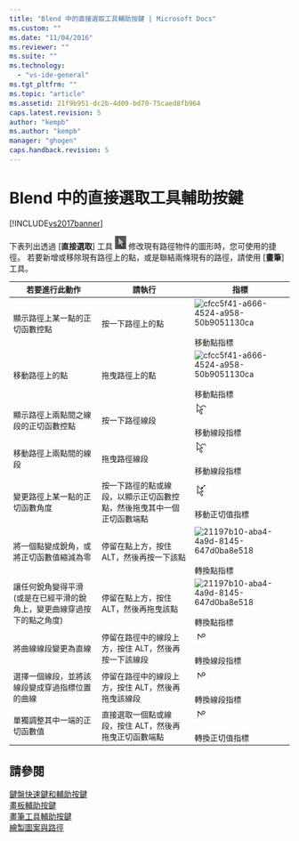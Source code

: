 ```yaml
---
title: "Blend 中的直接選取工具輔助按鍵 | Microsoft Docs"
ms.custom: ""
ms.date: "11/04/2016"
ms.reviewer: ""
ms.suite: ""
ms.technology: 
  - "vs-ide-general"
ms.tgt_pltfrm: ""
ms.topic: "article"
ms.assetid: 21f9b951-dc2b-4d09-bd70-75caed8fb964
caps.latest.revision: 5
author: "kempb"
ms.author: "kempb"
manager: "ghogen"
caps.handback.revision: 5
---
```

# Blend 中的直接選取工具輔助按鍵
[!INCLUDE[vs2017banner](../code-quality/includes/vs2017banner.md)]

下表列出透過 \[**直接選取**\] 工具 ![](../designers/media/6dd6571f-c116-451d-8dd2-1f88b8406362.png "6dd6571f\-c116\-451d\-8dd2\-1f88b8406362") 修改現有路徑物件的圖形時，您可使用的捷徑。  若要新增或移除現有路徑上的點，或是聯結兩條現有的路徑，請使用 \[**畫筆**\] 工具。  
  
|若要進行此動作|請執行|指標|  
|-------------|---------|--------|  
|顯示路徑上某一點的正切函數控點|按一下路徑上的點|![](../designers/media/cfcc5f41-a666-4524-a958-50b9051130ca.png "cfcc5f41\-a666\-4524\-a958\-50b9051130ca")<br /><br /> 移動點指標|  
|移動路徑上的點|拖曳路徑上的點|![](../designers/media/cfcc5f41-a666-4524-a958-50b9051130ca.png "cfcc5f41\-a666\-4524\-a958\-50b9051130ca")<br /><br /> 移動點指標|  
|顯示路徑上兩點間之線段的正切函數控點|按一下路徑線段|![](../designers/media/2ace930f-98fa-410b-92cf-7a4b88503ee7.png "2ace930f\-98fa\-410b\-92cf\-7a4b88503ee7")<br /><br /> 移動線段指標|  
|移動路徑上兩點間的線段|拖曳路徑線段|![](../designers/media/2ace930f-98fa-410b-92cf-7a4b88503ee7.png "2ace930f\-98fa\-410b\-92cf\-7a4b88503ee7")<br /><br /> 移動線段指標|  
|變更路徑上某一點的正切函數角度|按一下路徑的點或線段，以顯示正切函數控點，然後拖曳其中一個正切函數端點|![](../designers/media/beb1a907-1e50-450c-aab3-4d7026f5e426.png "beb1a907\-1e50\-450c\-aab3\-4d7026f5e426")<br /><br /> 移動正切值指標|  
|將一個點變成銳角，或將正切函數值縮減為零|停留在點上方，按住 ALT，然後再按一下該點|![](../designers/media/21197b10-aba4-4a9d-8145-647d0ba8e518.png "21197b10\-aba4\-4a9d\-8145\-647d0ba8e518")<br /><br /> 轉換點指標|  
|讓任何銳角變得平滑 \(或是在已經平滑的銳角上，變更曲線穿過按下的點之角度\)|停留在點上方，按住 ALT，然後再拖曳該點|![](../designers/media/21197b10-aba4-4a9d-8145-647d0ba8e518.png "21197b10\-aba4\-4a9d\-8145\-647d0ba8e518")<br /><br /> 轉換點指標|  
|將曲線線段變更為直線|停留在路徑中的線段上方，按住 ALT，然後再按一下該線段|![](../designers/media/975a855a-8536-441f-97ed-2f1496e416bf.png "975a855a\-8536\-441f\-97ed\-2f1496e416bf")<br /><br /> 轉換線段指標|  
|選擇一個線段，並將該線段變成穿過指標位置的曲線|停留在路徑中的線段上方，按住 ALT，然後再拖曳該線段|![](../designers/media/975a855a-8536-441f-97ed-2f1496e416bf.png "975a855a\-8536\-441f\-97ed\-2f1496e416bf")<br /><br /> 轉換線段指標|  
|單獨調整其中一端的正切函數值|直接選取一個點或線段，按住 ALT，然後再拖曳正切函數端點|![](../designers/media/923951da-4081-4f8b-bebc-0f1f64d87504.png "923951da\-4081\-4f8b\-bebc\-0f1f64d87504")<br /><br /> 轉換正切值指標|  
  
## 請參閱  
 [鍵盤快速鍵和輔助按鍵](../designers/keyboard-shortcuts-and-modifier-keys-in-blend.md)   
 [畫板輔助按鍵](../designers/artboard-modifier-keys-in-blend.md)   
 [畫筆工具輔助按鍵](../designers/pen-tool-modifier-keys-in-blend.md)   
 [繪製圖案與路徑](../designers/draw-shapes-and-paths.md)